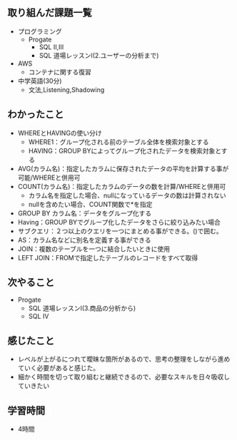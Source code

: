 ## 取り組んだ課題一覧
- プログラミング
  - Progate
    - SQL Ⅱ,Ⅲ
    - SQL 道場レッスンⅠ(2.ユーザーの分析まで)
- AWS
  - コンテナに関する復習
- 中学英語(30分)
  - 文法,Listening,Shadowing
## わかったこと
- WHEREとHAVINGの使い分け
  - WHERE1：グループ化される前のテーブル全体を検索対象とする
  - HAVING：GROUP BYによってグループ化されたデータを検索対象とする
- AVG(カラム名)：指定したカラムに保存されたデータの平均を計算する事が可能/WHEREと併用可
- COUNT(カラム名)：指定したカラムのデータの数を計算/WHEREと併用可
  - カラム名を指定した場合、nullになっているデータの数は計算されない
  - nullを含めたい場合、COUNT関数で*を指定
- GROUP BY カラム名：データをグループ化する
- Having：GROUP BYでグループ化したデータをさらに絞り込みたい場合
- サブクエリ：２つ以上のクエリを一つにまとめる事ができる。()で囲む。
- AS：カラム名などに別名を定義する事ができる
- JOIN：複数のテーブルを一つに結合したいときに使用
- LEFT JOIN：FROMで指定したテーブルのレコードをすべて取得
## 次やること
- Progate
  - SQL 道場レッスンⅠ(3.商品の分析から)
  - SQL Ⅳ
## 感じたこと
- レベルが上がるにつれて曖昧な箇所があるので、思考の整理をしながら進めていく必要があると感じた。
- 細かく時間を切って取り組むと継続できるので、必要なスキルを日々吸収していきたい
## 学習時間
- 4時間